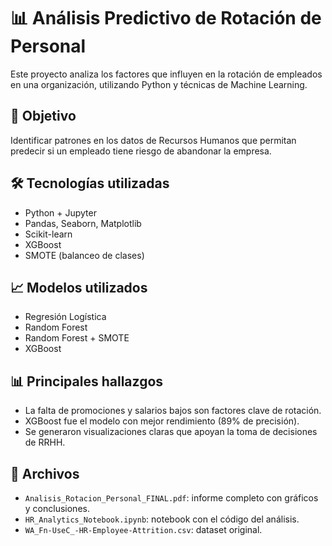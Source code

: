 # 📊 Análisis Predictivo de Rotación de Personal

Este proyecto analiza los factores que influyen en la rotación de empleados en una organización, utilizando Python y técnicas de Machine Learning.

## 🧠 Objetivo
Identificar patrones en los datos de Recursos Humanos que permitan predecir si un empleado tiene riesgo de abandonar la empresa.

## 🛠️ Tecnologías utilizadas
- Python + Jupyter
- Pandas, Seaborn, Matplotlib
- Scikit-learn
- XGBoost
- SMOTE (balanceo de clases)

## 📈 Modelos utilizados
- Regresión Logística
- Random Forest
- Random Forest + SMOTE
- XGBoost

## 📊 Principales hallazgos
- La falta de promociones y salarios bajos son factores clave de rotación.
- XGBoost fue el modelo con mejor rendimiento (89% de precisión).
- Se generaron visualizaciones claras que apoyan la toma de decisiones de RRHH.

## 📁 Archivos
- `Analisis_Rotacion_Personal_FINAL.pdf`: informe completo con gráficos y conclusiones.
- `HR_Analytics_Notebook.ipynb`: notebook con el código del análisis.
- `WA_Fn-UseC_-HR-Employee-Attrition.csv`: dataset original.

